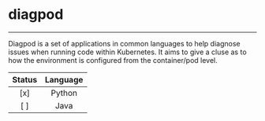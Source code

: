 # diagpod
---

Diagpod is a set of applications in common languages to help diagnose issues 
when running code within Kubernetes. It aims to give a cluse as to how the
environment is configured from the container/pod level.

| Status | Language |
|:------:|:--------:|
|[x]|Python|
|[ ]|Java|
